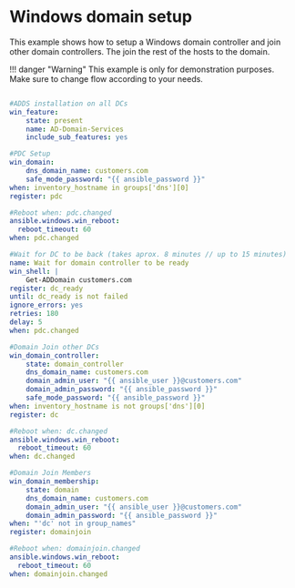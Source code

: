 # Windows domain setup

This example shows how to setup a Windows domain controller and join other domain controllers.
The join the rest of the hosts to the domain.

!!! danger "Warning"
    This example is only for demonstration purposes.
    Make sure to change flow according to your needs.

```yaml title="playbook.yml"

#ADDS installation on all DCs
win_feature:
    state: present
    name: AD-Domain-Services
    include_sub_features: yes

#PDC Setup
win_domain:
    dns_domain_name: customers.com
    safe_mode_password: "{{ ansible_password }}"
when: inventory_hostname in groups['dns'][0]
register: pdc

#Reboot when: pdc.changed
ansible.windows.win_reboot:
  reboot_timeout: 60
when: pdc.changed

#Wait for DC to be back (takes aprox. 8 minutes // up to 15 minutes)
name: Wait for domain controller to be ready
win_shell: |
    Get-ADDomain customers.com
register: dc_ready
until: dc_ready is not failed
ignore_errors: yes
retries: 180
delay: 5
when: pdc.changed

#Domain Join other DCs
win_domain_controller:
    state: domain_controller
    dns_domain_name: customers.com
    domain_admin_user: "{{ ansible_user }}@customers.com"
    domain_admin_password: "{{ ansible_password }}"
    safe_mode_password: "{{ ansible_password }}"
when: inventory_hostname is not groups['dns'][0]
register: dc

#Reboot when: dc.changed
ansible.windows.win_reboot:
  reboot_timeout: 60
when: dc.changed

#Domain Join Members
win_domain_membership:
    state: domain
    dns_domain_name: customers.com
    domain_admin_user: "{{ ansible_user }}@customers.com"
    domain_admin_password: "{{ ansible_password }}"
when: "'dc' not in group_names"
register: domainjoin

#Reboot when: domainjoin.changed
ansible.windows.win_reboot:
  reboot_timeout: 60
when: domainjoin.changed

```